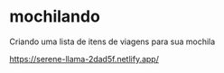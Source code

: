 # mochilando
Criando uma lista de itens de viagens para sua mochila

https://serene-llama-2dad5f.netlify.app/
